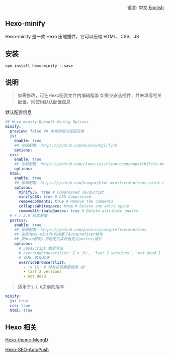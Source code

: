 <div align="right">
  语言: 中文
  <a title="English" href="/README_EN.md">English</a>
</div>

## Hexo-minify

Hexo-minify 是一款 Hexo 压缩插件，它可以压缩 HTML、CSS、JS

## 安装

```
npm install hexo-minify --save
```

## 说明

> 如需修改，可在Hexo配置文件内编辑覆盖
> 如果仅安装插件，并未填写相关配置，则使用默认配置信息

默认配置信息
```yml
## Hexo-minify Default Config Options
minify:
  preview: false ## 本地预览时是否压缩
  js:
    enable: true
    ## 详细配置: https://github.com/mishoo/UglifyJS
    options:
  css:
    enable: true
    ## 详细配置: https://github.com/clean-css/clean-css#compatibility-modes
    options:
  html:
    enable: true
    ## 详细配置: https://github.com/kangax/html-minifier#options-quick-reference
    options: 
      minifyJS: true # Compressed JavaScript
      minifyCSS: true # CSS Compressed
      removeComments: true # Remove the comments
      collapseWhitespace: true # Delete any extra space
      removeAttributeQuotes: true # Delete attribute quotes
  # + 1.2.0 版本新增
  postcss:
    enable: true
    ## 详细配置: https://github.com/postcss/autoprefixer#options
    ## 注意Hexo-minify仅内置了autoprefixer插件
    ## 受Hexo限制，目前无法实现自定义postcss插件
    options: 
      # JavaScript 数组写法
      # overrideBrowserslist: ['> 1%', 'last 2 versions', 'not dead']
      # YAML 数组写法
      overrideBrowserslist: 
        - '> 1%' # 特殊符号需要使用'或"
        - last 2 versions
        - not dead
```

> 适用于`1.1.0`之前的版本

```yml
minify:
  js: true
  css: true
  html: true
```

## Hexo 相关

[Hexo-theme-MengD](https://github.com/lete114/hexo-theme-MengD)

[Hexo-SEO-AutoPush](https://github.com/lete114/hexo-seo-autopush)
